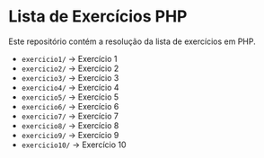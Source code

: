 # Lista de Exercícios PHP

Este repositório contém a resolução da lista de exercícios em PHP.


- `exercicio1/` → Exercício 1
- `exercicio2/` → Exercício 2
- `exercicio3/` → Exercício 3
- `exercicio4/` → Exercício 4
- `exercicio5/` → Exercício 5
- `exercicio6/` → Exercício 6
- `exercicio7/` → Exercício 7
- `exercicio8/` → Exercício 8
- `exercicio9/` → Exercício 9
- `exercicio10/` → Exercício 10



